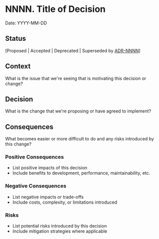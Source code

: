 # NNNN. Title of Decision

Date: YYYY-MM-DD

## Status

[Proposed | Accepted | Deprecated | Superseded by [ADR-NNNN](NNNN-title.md)]

## Context

What is the issue that we're seeing that is motivating this decision or change?

## Decision

What is the change that we're proposing or have agreed to implement?

## Consequences

What becomes easier or more difficult to do and any risks introduced by this change?

### Positive Consequences

- List positive impacts of this decision
- Include benefits to development, performance, maintainability, etc.

### Negative Consequences

- List negative impacts or trade-offs
- Include costs, complexity, or limitations introduced

### Risks

- List potential risks introduced by this decision
- Include mitigation strategies where applicable